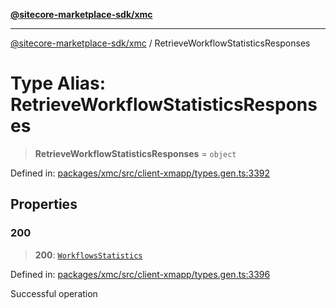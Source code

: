[**@sitecore-marketplace-sdk/xmc**](../README.md)

***

[@sitecore-marketplace-sdk/xmc](../README.md) / RetrieveWorkflowStatisticsResponses

# Type Alias: RetrieveWorkflowStatisticsResponses

> **RetrieveWorkflowStatisticsResponses** = `object`

Defined in: [packages/xmc/src/client-xmapp/types.gen.ts:3392](https://github.com/Sitecore/sitecore-marketplace-sdk/blob/af886e6134b8d1079ef5b8ef70b7eb2f1d9c8aeb/packages/xmc/src/client-xmapp/types.gen.ts#L3392)

## Properties

### 200

> **200**: [`WorkflowsStatistics`](WorkflowsStatistics.md)

Defined in: [packages/xmc/src/client-xmapp/types.gen.ts:3396](https://github.com/Sitecore/sitecore-marketplace-sdk/blob/af886e6134b8d1079ef5b8ef70b7eb2f1d9c8aeb/packages/xmc/src/client-xmapp/types.gen.ts#L3396)

Successful operation
